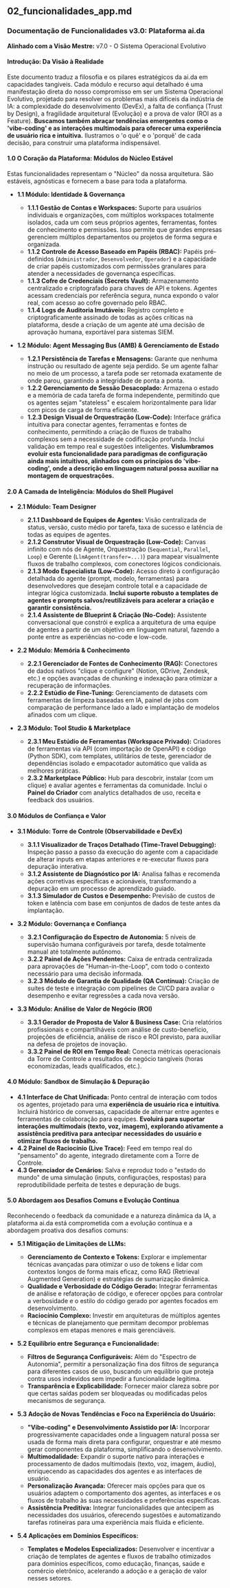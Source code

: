 ## **02_funcionalidades_app.md**

### Documentação de Funcionalidades v3.0: Plataforma ai.da

**Alinhado com a Visão Mestre:** v7.0 - O Sistema Operacional Evolutivo

#### Introdução: Da Visão à Realidade

Este documento traduz a filosofia e os pilares estratégicos da ai.da em capacidades tangíveis. Cada módulo e recurso aqui detalhado é uma manifestação direta do nosso compromisso em ser um Sistema Operacional Evolutivo, projetado para resolver os problemas mais difíceis da indústria de IA: a complexidade do desenvolvimento (DevEx), a falta de confiança (Trust by Design), a fragilidade arquitetural (Evolução) e a prova de valor (ROI as a Feature). **Buscamos também abraçar tendências emergentes como o 'vibe-coding' e as interações multimodais para oferecer uma experiência de usuário rica e intuitiva.** Ilustramos o 'o quê' e o 'porquê' de cada decisão, para construir uma plataforma indispensável.

#### 1.0 O Coração da Plataforma: Módulos do Núcleo Estável

Estas funcionalidades representam o "Núcleo" da nossa arquitetura. São estáveis, agnósticas e fornecem a base para toda a plataforma.

- **1.1 Módulo: Identidade & Governança**
    
    - **1.1.1 Gestão de Contas e Workspaces:** Suporte para usuários individuais e organizações, com múltiplos workspaces totalmente isolados, cada um com seus próprios agentes, ferramentas, fontes de conhecimento e permissões. Isso permite que grandes empresas gerenciem múltiplos departamentos ou projetos de forma segura e organizada.
    - **1.1.2 Controle de Acesso Baseado em Papéis (RBAC):** Papéis pré-definidos (`Administrador`, `Desenvolvedor`, `Operador`) e a capacidade de criar papéis customizados com permissões granulares para atender a necessidades de governança específicas.
    - **1.1.3 Cofre de Credenciais (Secrets Vault):** Armazenamento centralizado e criptografado para chaves de API e tokens. Agentes acessam credenciais por referência segura, nunca expondo o valor real, com acesso ao cofre governado pelo RBAC.
    - **1.1.4 Logs de Auditoria Imutáveis:** Registro completo e criptograficamente assinado de todas as ações críticas na plataforma, desde a criação de um agente até uma decisão de aprovação humana, exportável para sistemas SIEM.
        
- **1.2 Módulo: Agent Messaging Bus (AMB) & Gerenciamento de Estado**
    
    - **1.2.1 Persistência de Tarefas e Mensagens:** Garante que nenhuma instrução ou resultado de agente seja perdido. Se um agente falhar no meio de um processo, a tarefa pode ser retomada exatamente de onde parou, garantindo a integridade de ponta a ponta.
    - **1.2.2 Gerenciamento de Sessão Desacoplado:** Armazena o estado e a memória de cada tarefa de forma independente, permitindo que os agentes sejam "stateless" e escalem horizontalmente para lidar com picos de carga de forma eficiente.
    - **1.2.3 Design Visual de Orquestração (Low-Code):** Interface gráfica intuitiva para conectar agentes, ferramentas e fontes de conhecimento, permitindo a criação de fluxos de trabalho complexos sem a necessidade de codificação profunda. Inclui validação em tempo real e sugestões inteligentes. **Vislumbramos evoluir esta funcionalidade para paradigmas de configuração ainda mais intuitivos, alinhados com os princípios do 'vibe-coding', onde a descrição em linguagem natural possa auxiliar na montagem de orquestrações.**

#### 2.0 A Camada de Inteligência: Módulos do Shell Plugável

- **2.1 Módulo: Team Designer**
    
    - **2.1.1 Dashboard de Equipes de Agentes:** Visão centralizada de status, versão, custo médio por tarefa, taxa de sucesso e latência de todas as equipes de agentes.
    - **2.1.2 Construtor Visual de Orquestração (Low-Code):** Canvas infinito com nós de Agente, Orquestração (`Sequential`, `Parallel`, `Loop`) e Gerente (`LlmAgent(transfer=...)`) para mapear visualmente fluxos de trabalho complexos, com conectores lógicos condicionais.
    - **2.1.3 Modo Especialista (Low-Code):** Acesso direto à configuração detalhada do agente (prompt, modelo, ferramentas) para desenvolvedores que desejam controle total e a capacidade de integrar lógica customizada. **Inclui suporte robusto a templates de agentes e prompts salvos/reutilizáveis para acelerar a criação e garantir consistência.**
    - **2.1.4 Assistente de Blueprint & Criação (No-Code):** Assistente conversacional que constrói e explica a arquitetura de uma equipe de agentes a partir de um objetivo em linguagem natural, fazendo a ponte entre as experiências no-code e low-code.
        
- **2.2 Módulo: Memória & Conhecimento**
    
    - **2.2.1 Gerenciador de Fontes de Conhecimento (RAG):** Conectores de dados nativos "clique e configure" (Notion, GDrive, Zendesk, etc.) e opções avançadas de chunking e indexação para otimizar a recuperação de informações.
    - **2.2.2 Estúdio de Fine-Tuning:** Gerenciamento de datasets com ferramentas de limpeza baseadas em IA, painel de jobs com comparação de performance lado a lado e implantação de modelos afinados com um clique.
        
- **2.3 Módulo: Tool Studio & Marketplace**
    
    - **2.3.1 Meu Estúdio de Ferramentas (Workspace Privado):** Criadores de ferramentas via API (com importação de OpenAPI) e código (Python SDK), com templates, utilitários de teste, gerenciador de dependências isolado e empacotador automático que valida as melhores práticas.
    - **2.3.2 Marketplace Público:** Hub para descobrir, instalar (com um clique) e avaliar agentes e ferramentas da comunidade. Inclui o **Painel do Criador** com analytics detalhados de uso, receita e feedback dos usuários.
        

#### 3.0 Módulos de Confiança e Valor

- **3.1 Módulo: Torre de Controle (Observabilidade e DevEx)**
    
    - **3.1.1 Visualizador de Traços Detalhado (Time-Travel Debugging):** Inspeção passo a passo da execução do agente com a capacidade de alterar inputs em etapas anteriores e re-executar fluxos para depuração interativa.
    - **3.1.2 Assistente de Diagnóstico por IA:** Analisa falhas e recomenda ações corretivas específicas e acionáveis, transformando a depuração em um processo de aprendizado guiado.
    - **3.1.3 Simulador de Custos e Desempenho:** Previsão de custos de token e latência com base em conjuntos de dados de teste antes da implantação.
        
- **3.2 Módulo: Governança e Confiança**
    
    - **3.2.1 Configuração do Espectro de Autonomia:** 5 níveis de supervisão humana configuráveis por tarefa, desde totalmente manual até totalmente autônomo.
    - **3.2.2 Painel de Ações Pendentes:** Caixa de entrada centralizada para aprovações de "Human-in-the-Loop", com todo o contexto necessário para uma decisão informada.
    - **3.2.3 Módulo de Garantia de Qualidade (QA Contínua):** Criação de suítes de teste e integração com pipelines de CI/CD para avaliar o desempenho e evitar regressões a cada nova versão.
        
- **3.3 Módulo: Análise de Valor de Negócio (ROI)**
    
    - **3.3.1 Gerador de Proposta de Valor & Business Case:** Cria relatórios profissionais e compartilháveis com análise de custo-benefício, projeções de eficiência, análise de risco e ROI previsto, para auxiliar na defesa de projetos de inovação.
    - **3.3.2 Painel de ROI em Tempo Real:** Conecta métricas operacionais da Torre de Controle a resultados de negócio tangíveis (horas economizadas, leads qualificados, etc.).

#### 4.0 Módulo: Sandbox de Simulação & Depuração

- **4.1 Interface de Chat Unificada:** Ponto central de interação com todos os agentes, projetado para uma **experiência de usuário rica e intuitiva**. Incluirá histórico de conversas, capacidade de alternar entre agentes e ferramentas de colaboração para equipes. **Evoluirá para suportar interações multimodais (texto, voz, imagem), explorando ativamente a assistência preditiva para antecipar necessidades do usuário e otimizar fluxos de trabalho.**
- **4.2 Painel de Raciocínio (Live Trace):** Feed em tempo real do "pensamento" do agente, integrado diretamente com a Torre de Controle.
- **4.3 Gerenciador de Cenários:** Salva e reproduz todo o "estado do mundo" de uma simulação (inputs, configurações, respostas) para reprodutibilidade perfeita de testes e depuração de bugs.

#### 5.0 Abordagem aos Desafios Comuns e Evolução Contínua

Reconhecendo o feedback da comunidade e a natureza dinâmica da IA, a plataforma ai.da está comprometida com a evolução contínua e a abordagem proativa dos desafios comuns:

-   **5.1 Mitigação de Limitações de LLMs:**
    -   **Gerenciamento de Contexto e Tokens:** Explorar e implementar técnicas avançadas para otimizar o uso de tokens e lidar com contextos longos de forma mais eficaz, como RAG (Retrieval Augmented Generation) e estratégias de sumarização dinâmica.
    -   **Qualidade e Verbosidade do Código Gerado:** Integrar ferramentas de análise e refatoração de código, e oferecer opções para controlar a verbosidade e o estilo do código gerado por agentes focados em desenvolvimento.
    -   **Raciocínio Complexo:** Investir em arquiteturas de múltiplos agentes e técnicas de planejamento que permitam decompor problemas complexos em etapas menores e mais gerenciáveis.

-   **5.2 Equilíbrio entre Segurança e Funcionalidade:**
    -   **Filtros de Segurança Configuráveis:** Além do "Espectro de Autonomia", permitir a personalização fina dos filtros de segurança para diferentes casos de uso, buscando um equilíbrio que proteja contra usos indevidos sem impedir a funcionalidade legítima.
    -   **Transparência e Explicabilidade:** Fornecer maior clareza sobre por que certas saídas podem ser bloqueadas ou modificadas pelos mecanismos de segurança.

-   **5.3 Adoção de Novas Tendências e Foco na Experiência do Usuário:**
    -   **"Vibe-coding" e Desenvolvimento Assistido por IA:** Incorporar progressivamente capacidades onde a linguagem natural possa ser usada de forma mais direta para configurar, orquestrar e até mesmo gerar componentes da plataforma, simplificando o desenvolvimento.
    -   **Multimodalidade:** Expandir o suporte nativo para interações e processamento de dados multimodais (texto, voz, imagem, áudio), enriquecendo as capacidades dos agentes e as interfaces de usuário.
    -   **Personalização Avançada:** Oferecer mais opções para que os usuários adaptem o comportamento dos agentes, as interfaces e os fluxos de trabalho às suas necessidades e preferências específicas.
    -   **Assistência Preditiva:** Integrar funcionalidades que antecipem as necessidades dos usuários, oferecendo sugestões e automatizando tarefas rotineiras para uma experiência mais fluida e eficiente.

-   **5.4 Aplicações em Domínios Específicos:**
    -   **Templates e Modelos Especializados:** Desenvolver e incentivar a criação de templates de agentes e fluxos de trabalho otimizados para domínios específicos, como educação, finanças, saúde e comércio eletrônico, acelerando a adoção e a geração de valor nesses setores.